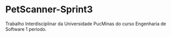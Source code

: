 # PetScanner-Sprint3
Trabalho Interdisciplinar da Universidade PucMinas do curso Engenharia de Software 1 período.

